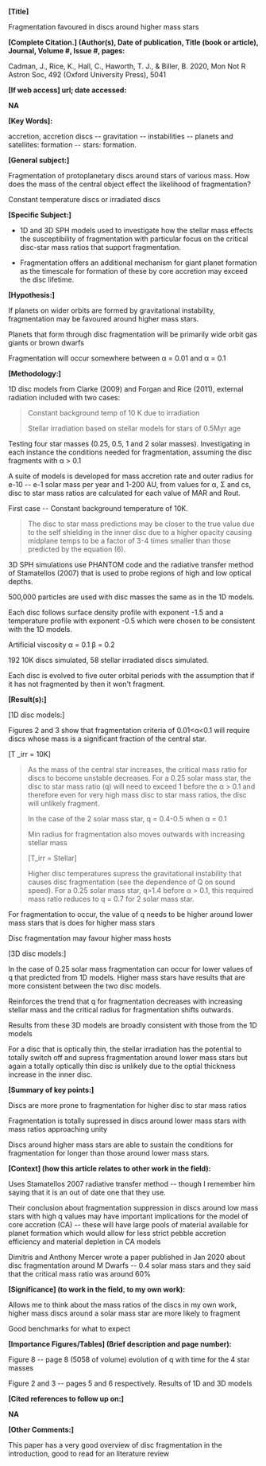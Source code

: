 **[Title]**

﻿Fragmentation favoured in discs around higher mass stars

**[Complete Citation.] (Author(s), Date of publication,
Title (book or article), Journal, Volume #, Issue #, pages:**

Cadman, J., Rice, K., Hall, C., Haworth, T. J., & Biller, B. 2020, Mon
Not R Astron Soc, 492 (Oxford University Press), 5041

**[If web access] url; date accessed:**

**NA**

**[Key Words]:**

﻿accretion, accretion discs -- gravitation -- instabilities -- planets
and satellites: formation -- stars: formation.

**[General subject:]**

Fragmentation of protoplanetary discs around stars of various mass. How
does the mass of the central object effect the likelihood of
fragmentation?

Constant temperature discs or irradiated discs

**[Specific Subject:]**

-   1D and 3D SPH models used to investigate how the stellar mass
    effects the susceptibility of fragmentation with particular focus on
    the critical disc-star mass ratios that support fragmentation.

-   Fragmentation offers an additional mechanism for giant planet
    formation as the timescale for formation of these by core accretion
    may exceed the disc lifetime.

**[Hypothesis:]**

If planets on wider orbits are formed by gravitational instability,
fragmentation may be favoured around higher mass stars.

Planets that form through disc fragmentation will be primarily wide
orbit gas giants or brown dwarfs

Fragmentation will occur somewhere between α = 0.01 and α = 0.1

**[Methodology:]**

1D disc models from Clarke (2009) and Forgan and Rice (2011), external
radiation included with two cases:

> Constant background temp of 10 K due to irradiation
>
> Stellar irradiation based on stellar models for stars of 0.5Myr age

Testing four star masses (0.25, 0.5, 1 and 2 solar masses).
Investigating in each instance the conditions needed for fragmentation,
assuming the disc fragments with α \> 0.1

A suite of models is developed for mass accretion rate and outer radius
for e-10 -- e-1 solar mass per year and 1-200 AU, from values for α, Σ
and cs, disc to star mass ratios are calculated for each value of MAR
and Rout.

First case -- Constant background temperature of 10K.

> The disc to star mass predictions may be closer to the true value due
> to the self shielding in the inner disc due to a higher opacity
> causing midplane temps to be a factor of 3-4 times smaller than those
> predicted by the equation (6).

3D SPH simulations use PHANTOM code and the radiative transfer method of
Stamatellos (2007) that is used to probe regions of high and low optical
depths.

500,000 particles are used with disc masses the same as in the 1D
models.

Each disc follows surface density profile with exponent -1.5 and a
temperature profile with exponent -0.5 which were chosen to be
consistent with the 1D models.

Artificial viscosity α = 0.1 β = 0.2

192 10K discs simulated, 58 stellar irradiated discs simulated.

Each disc is evolved to five outer orbital periods with the assumption
that if it has not fragmented by then it won't fragment.

**[Result(s):]**

[1D disc models:]

Figures 2 and 3 show that fragmentation criteria of 0.01\<α\<0.1 will
require discs whose mass is a significant fraction of the central star.

[T \_irr = 10K]

> As the mass of the central star increases, the critical mass ratio for
> discs to become unstable decreases. For a 0.25 solar mass star, the
> disc to star mass ratio (q) will need to exceed 1 before the α \> 0.1
> and therefore even for very high mass disc to star mass ratios, the
> disc will unlikely fragment.
>
> In the case of the 2 solar mass star, q = 0.4-0.5 when α = 0.1
>
> Min radius for fragmentation also moves outwards with increasing
> stellar mass
>
> [T_irr = Stellar]
>
> Higher disc temperatures supress the gravitational instability that
> causes disc fragmentation (see the dependence of Q on sound speed).
> For a 0.25 solar mass star, q\>1.4 before α \> 0.1, this required mass
> ratio reduces to q = 0.7 for 2 solar mass star.

For fragmentation to occur, the value of q needs to be higher around
lower mass stars that is does for higher mass stars

Disc fragmentation may favour higher mass hosts

[3D disc models:]

In the case of 0.25 solar mass fragmentation can occur for lower values
of q that predicted from 1D models. Higher mass stars have results that
are more consistent between the two disc models.

Reinforces the trend that q for fragmentation decreases with increasing
stellar mass and the critical radius for fragmentation shifts outwards.

Results from these 3D models are broadly consistent with those from the
1D models

For a disc that is optically thin, the stellar irradiation has the
potential to totally switch off and supress fragmentation around lower
mass stars but again a totally optically thin disc is unlikely due to
the optial thickness increase in the inner disc.

**[Summary of key points:]**

Discs are more prone to fragmentation for higher disc to star mass
ratios

Fragmentation is totally supressed in discs around lower mass stars with
mass ratios approaching unity

Discs around higher mass stars are able to sustain the conditions for
fragmentation for longer than those around lower mass stars.

**[Context] (how this article relates to other work in the
field):**

Uses Stamatellos 2007 radiative transfer method -- though I remember him
saying that it is an out of date one that they use.

Their conclusion about fragmentation suppression in discs around low
mass stars with high q values may have important implications for the
model of core accretion (CA) -- these will have large pools of material
available for planet formation which would allow for less strict pebble
accretion efficiency and material depletion in CA models

Dimitris and Anthony Mercer wrote a paper published in Jan 2020 about
disc fragmentation around M Dwarfs -- 0.4 solar mass stars and they said
that the critical mass ratio was around 60%

**[Significance] (to work in the field, to my own work):**

Allows me to think about the mass ratios of the discs in my own work,
higher mass discs around a solar mass star are more likely to fragment

Good benchmarks for what to expect

**[Importance Figures/Tables] (Brief description and page
number):**

Figure 8 -- page 8 (5058 of volume) evolution of q with time for the 4
star masses

Figure 2 and 3 -- pages 5 and 6 respectively. Results of 1D and 3D
models

**[Cited references to follow up on:]**

**NA**

**[Other Comments:]**

This paper has a very good overview of disc fragmentation in the
introduction, good to read for an literature review

